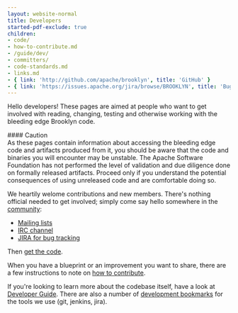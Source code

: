 ```yaml
---
layout: website-normal
title: Developers
started-pdf-exclude: true
children:
- code/
- how-to-contribute.md
- /guide/dev/
- committers/
- code-standards.md
- links.md
- { link: 'http://github.com/apache/brooklyn', title: 'GitHub' }
- { link: 'https://issues.apache.org/jira/browse/BROOKLYN', title: 'Bug Tracker (JIRA)' }
---
```


Hello developers!
These pages are aimed at people who want to get involved with reading, changing, testing and otherwise
working with the bleeding edge Brooklyn code.

<div class="panel panel-danger">
<div class="panel-heading" markdown="1">
#### Caution
</div>
<div class="panel-body" markdown="1">
As these pages contain information about accessing the bleeding edge code and artifacts produced from it,
you should be aware that the code and binaries you will encounter may be unstable.
The Apache Software Foundation has not performed the level of validation and due diligence done 
on formally released artifacts. 
Proceed only if you understand the potential consequences of using unreleased code
and are comfortable doing so.
</div>
</div>

We heartily welome contributions and new members.
There's nothing official needed to get involved; 
simply come say hello somewhere in the [community](../community/index.md):

- [Mailing lists](../community/mailing-lists.md)
- [IRC channel](../community/irc.md)
- [JIRA for bug tracking](https://issues.apache.org/jira/browse/BROOKLYN)

Then [get the code](code/).

When you have a blueprint or an improvement you want to share, 
there are a few instructions to note on [how to contribute](how-to-contribute.md).

If you're looking to learn more about the codebase itself, 
have a look at [Developer Guide](/guide/dev/).
There are also a number of [development bookmarks](links.md) for the tools we use
(git, jenkins, jira).
